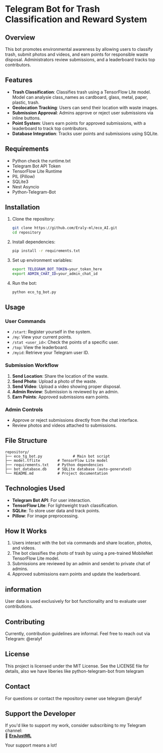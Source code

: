 # Telegram Bot for Trash Classification and Reward System

## Overview
This bot promotes environmental awareness by allowing users to classify trash, submit photos and videos, and earn points for responsible waste disposal. Administrators review submissions, and a leaderboard tracks top contributors.

## Features
- **Trash Classification**: Classifies trash using a TensorFlow Lite model. Model can analysie class_names as cardboard, glass, metal, paper, plastic, trash.
- **Geolocation Tracking**: Users can send their location with waste images.
- **Submission Approval**: Admins approve or reject user submissions via inline buttons.
- **Point System**: Users earn points for approved submissions, with a leaderboard to track top contributors.
- **Database Integration**: Tracks user points and submissions using SQLite.

## Requirements
- Python check the runtime.txt
- Telegram Bot API Token
- TensorFlow Lite Runtime
- PIL (Pillow)
- SQLite3
- Nest Asyncio
- Python-Telegram-Bot

## Installation

1. Clone the repository:
   ```bash
   git clone https://github.com/Eraly-ml/eco_AI.git
   cd repository
   ```

2. Install dependencies:
   ```bash
   pip install -r requirements.txt
   ```

3. Set up environment variables:
   ```bash
   export TELEGRAM_BOT_TOKEN=your_token_here
   export ADMIN_CHAT_ID=your_admin_chat_id
   ```
4. Run the bot:
   ```bash
   python eco_tg_bot.py
   ```

## Usage

### User Commands
- `/start`: Register yourself in the system.
- `/my`: View your current points.
- `/stat <user_id>`: Check the points of a specific user.
- `/top`: View the leaderboard.
- `/myid`: Retrieve your Telegram user ID.

### Submission Workflow
1. **Send Location**: Share the location of the waste.
2. **Send Photo**: Upload a photo of the waste.
3. **Send Video**: Upload a video showing proper disposal.
4. **Admin Review**: Submission is reviewed by an admin.
5. **Earn Points**: Approved submissions earn points.

### Admin Controls
- Approve or reject submissions directly from the chat interface.
- Review photos and videos attached to submissions.

## File Structure
```
repository/
├── eco_tg_bot.py              # Main bot script
├── model.tflite        # TensorFlow Lite model
├── requirements.txt    # Python dependencies
├── bot_database.db     # SQLite database (auto-generated)
└── README.md           # Project documentation
```

## Technologies Used
- **Telegram Bot API**: For user interaction.
- **TensorFlow Lite**: For lightweight trash classification.
- **SQLite**: To store user data and track points.
- **Pillow**: For image preprocessing.

## How It Works

1. Users interact with the bot via commands and share location, photos, and videos.
2. The bot classifies the photo of trash by using a pre-trained MobileNet TensorFlow Lite model.
3. Submissions are reviewed by an admin and sendet to private chat of admins.
4. Approved submissions earn points and update the leaderboard.
## information

User data is used exclusively for bot functionality and to evaluate user contributions.
## Contributing

Currently, contribution guidelines are informal. Feel free to reach out via Telegram: @eralyf

## License

This project is licensed under the MIT License. See the LICENSE file for details, also we have liberies like python-telegram-bot from telegram

## Contact
For questions or contact the repository owner use telegram @eralyf

## Support the Developer  

If you'd like to support my work, consider subscribing to my Telegram channel:  
🔗 **[EraJustML](https://t.me/erajustml)** 

Your support means a lot!

